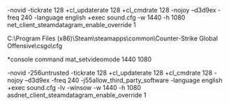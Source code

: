 -novid -tickrate 128 +cl_updaterate 128 +cl_cmdrate 128 -nojoy –d3d9ex -freq 240 -language english +exec sound.cfg -w 1440 -h 1080 net_client_steamdatagram_enable_override 1

C:\Program Files (x86)\Steam\steamapps\common\Counter-Strike Global Offensive\csgo\cfg














*console command
mat_setvideomode 1440 1080




-novid -256untrusted -tickrate 128 +cl_updaterate 128 +cl_cmdrate 128 -nojoy –d3d9ex -freq 240 -j55allow_third_party_software -language english +exec sound.cfg -lv -winsow -w 1440 -h 1080 asdnet_client_steamdatagram_enable_override 1
